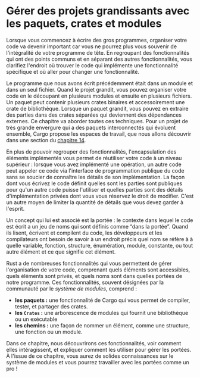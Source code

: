 <!--
# Managing Growing Projects with Packages, Crates, and Modules
-->

# Gérer des projets grandissants avec les paquets, crates et modules

<!--
As you write large programs, organizing your code will be important because
keeping track of your entire program in your head will become impossible. By
grouping related functionality and separating code with distinct features,
you’ll clarify where to find code that implements a particular feature and
where to go to change how a feature works.
-->

Lorsque vous commencez à écrire des gros programmes, organiser votre code va
devenir important car vous ne pourrez plus vous souvenir de l'intégralité de
votre programme de tête. En regroupant des fonctionnalités qui ont des points
communs et en séparant des autres fonctionnalités, vous clarifiez l'endroit où
trouver le code qui implémente une fonctionnalité spécifique et où aller pour
changer une fonctionnalité.

<!--
The programs we’ve written so far have been in one module in one file. As a
project grows, you can organize code by splitting it into multiple modules and
then multiple files. A package can contain multiple binary crates and
optionally one library crate. As a package grows, you can extract parts into
separate crates that become external dependencies. This chapter covers all
these techniques. For very large projects of a set of interrelated packages
that evolve together, Cargo provides workspaces, which we’ll cover in the
[“Cargo Workspaces”][workspaces]<!-- ignore -- > section in Chapter 14.
-->

Le programme que nous avons écrit précédemment était dans un module et dans un
seul fichier. Quand le projet grandit, vous pouvez organiser votre code en le
découpant en plusieurs modules et ensuite en plusieurs fichiers. Un paquet peut
contenir plusieurs crates binaires et accessoirement une crate de bibliothèque.
Lorsque un paquet grandit, vous pouvez en extraire des parties dans des crates
séparées qui deviennent des dépendances externes. Ce chapitre va aborder toutes
ces techniques. Pour un projet de très grande envergure qui a des paquets
interconnectés qui évoluent ensemble, Cargo propose les espaces de travail, que
nous allons découvrir dans une section du
[chapitre 14][workspaces]<!-- ignore -->.

<!--
In addition to grouping functionality, encapsulating implementation details
lets you reuse code at a higher level: once you’ve implemented an operation,
other code can call that code via the code’s public interface without knowing
how the implementation works. The way you write code defines which parts are
public for other code to use and which parts are private implementation details
that you reserve the right to change. This is another way to limit the amount
of detail you have to keep in your head.
-->

En plus de pouvoir regrouper des fonctionnalités, l'encapsulation des éléments
implémentés vous permet de réutiliser votre code à un niveau supérieur : lorsque
vous avez implémenté une opération, un autre code peut appeler ce code via
l'interface de programmation publique du code sans se soucier de connaître les
détails de son implémentation. La façon dont vous écrivez le code définit
quelles sont les parties sont publiques pour qu'un autre code puisse l'utiliser
et quelles parties sont des détails d'implémentation privées dont vous vous
réservez le droit de modifier. C'est un autre moyen de limiter la quantité de
détails que vous devez garder à l'esprit.

<!--
A related concept is scope: the nested context in which code is written has a
set of names that are defined as “in scope.” When reading, writing, and
compiling code, programmers and compilers need to know whether a particular
name at a particular spot refers to a variable, function, struct, enum, module,
constant, or other item and what that item means. You can create scopes and
change which names are in or out of scope. You can’t have two items with the
same name in the same scope; tools are available to resolve name conflicts.
-->

Un concept qui lui est associé est la portée : le contexte dans lequel le code
est écrit a un jeu de noms qui sont définis comme “dans la portée”. Quand ils
lisent, écrivent et compilent du code, les développeurs et les compilateurs ont
besoin de savoir à un endroit précis quel nom se réfère à à quelle variable,
fonction, structure, énumération, module, constante, ou tout autre élément et
ce que signifie cet élément.

<!--
Rust has a number of features that allow you to manage your code’s
organization, including which details are exposed, which details are private,
and what names are in each scope in your programs. These features, sometimes
collectively referred to as the *module system*, and include:
-->

Rust a de nombreuses fonctionnalités qui vous permettent de gérer l'organisation
de votre code, comprenant quels éléments sont accessibles, quels éléments sont
privés, et quels noms sont dans quelles portées de notre programme. Ces
fonctionnalités, souvent désignées par la communauté par le *système de
modules*, comprend :

<!--
* **Packages:** A Cargo feature that lets you build, test, and share crates
* **Crates:** A tree of modules that produces a library or executable
* **Modules** and **use:** Let you control the organization, scope, and
  privacy of paths
* **Paths:** A way of naming an item, such as a struct, function, or module
-->

* **les paquets :** une fonctionnalité de Cargo qui vous permet de compiler,
  tester, et partager des crates.
* **les `Crates` :** une arborescence de modules qui fournit une bibliothèque ou
  un exécutable
* **les chemins :** une façon de nommer un élément, comme une structure, une
  fonction ou un module.

<!--
In this chapter, we’ll cover all these features, discuss how they interact, and
explain how to use them to manage scope. By the end, you should have a solid
understanding of the module system and be able to work with scopes like a pro!
-->

Dans ce chapitre, nous découvrirons ces fonctionnalités, voir comment elles
intéragissent, et expliquer comment les utiliser pour gérer les portées. À
l'issue de ce chapitre, vous aurez de solides connaissances sur le système de
modules et vous pourrez travailler avec les portées comme un pro !

[workspaces]: ch14-03-cargo-workspaces.html
